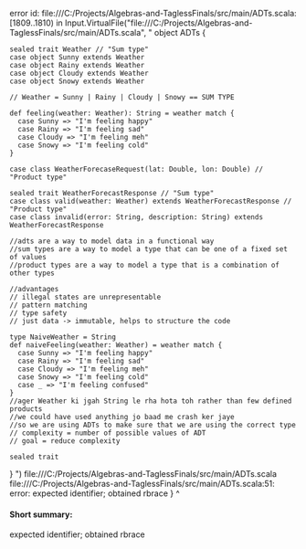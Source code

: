 error id: file:///C:/Projects/Algebras-and-TaglessFinals/src/main/ADTs.scala:[1809..1810) in Input.VirtualFile("file:///C:/Projects/Algebras-and-TaglessFinals/src/main/ADTs.scala", "
object ADTs {

    sealed trait Weather // "Sum type"
    case object Sunny extends Weather
    case object Rainy extends Weather
    case object Cloudy extends Weather
    case object Snowy extends Weather

    // Weather = Sunny | Rainy | Cloudy | Snowy == SUM TYPE

    def feeling(weather: Weather): String = weather match {
      case Sunny => "I'm feeling happy"
      case Rainy => "I'm feeling sad"
      case Cloudy => "I'm feeling meh"
      case Snowy => "I'm feeling cold"
    }

    case class WeatherForecaseRequest(lat: Double, lon: Double) // "Product type"

    sealed trait WeatherForecastResponse // "Sum type"
    case class valid(weather: Weather) extends WeatherForecastResponse // "Product type"
    case class invalid(error: String, description: String) extends WeatherForecastResponse

    //adts are a way to model data in a functional way
    //sum types are a way to model a type that can be one of a fixed set of values
    //product types are a way to model a type that is a combination of other types

    //advantages
    // illegal states are unrepresentable 
    // pattern matching
    // type safety
    // just data -> immutable, helps to structure the code

    type NaiveWeather = String
    def naiveFeeling(weather: Weather) = weather match {
      case Sunny => "I'm feeling happy"
      case Rainy => "I'm feeling sad"
      case Cloudy => "I'm feeling meh"
      case Snowy => "I'm feeling cold"
      case _ => "I'm feeling confused"
    }
    //ager Weather ki jgah String le rha hota toh rather than few defined products
    //we could have used anything jo baad me crash ker jaye
    //so we are using ADTs to make sure that we are using the correct type
    // complexity = number of possible values of ADT
    // goal = reduce complexity

    sealed trait 

}
")
file:///C:/Projects/Algebras-and-TaglessFinals/src/main/ADTs.scala
file:///C:/Projects/Algebras-and-TaglessFinals/src/main/ADTs.scala:51: error: expected identifier; obtained rbrace
}
^
#### Short summary: 

expected identifier; obtained rbrace